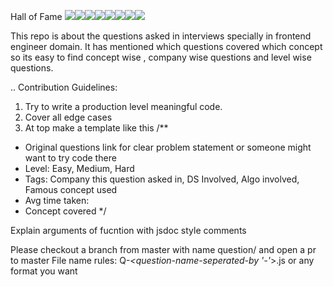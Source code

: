 Hall of Fame
[![](https://sourcerer.io/fame/rahulrana95/rahulrana95/Interview_Questions_Data_Structures_And_Algo_Frontend_Engineer/images/0)](https://sourcerer.io/fame/rahulrana95/rahulrana95/Interview_Questions_Data_Structures_And_Algo_Frontend_Engineer/links/0)[![](https://sourcerer.io/fame/rahulrana95/rahulrana95/Interview_Questions_Data_Structures_And_Algo_Frontend_Engineer/images/1)](https://sourcerer.io/fame/rahulrana95/rahulrana95/Interview_Questions_Data_Structures_And_Algo_Frontend_Engineer/links/1)[![](https://sourcerer.io/fame/rahulrana95/rahulrana95/Interview_Questions_Data_Structures_And_Algo_Frontend_Engineer/images/2)](https://sourcerer.io/fame/rahulrana95/rahulrana95/Interview_Questions_Data_Structures_And_Algo_Frontend_Engineer/links/2)[![](https://sourcerer.io/fame/rahulrana95/rahulrana95/Interview_Questions_Data_Structures_And_Algo_Frontend_Engineer/images/3)](https://sourcerer.io/fame/rahulrana95/rahulrana95/Interview_Questions_Data_Structures_And_Algo_Frontend_Engineer/links/3)[![](https://sourcerer.io/fame/rahulrana95/rahulrana95/Interview_Questions_Data_Structures_And_Algo_Frontend_Engineer/images/4)](https://sourcerer.io/fame/rahulrana95/rahulrana95/Interview_Questions_Data_Structures_And_Algo_Frontend_Engineer/links/4)[![](https://sourcerer.io/fame/rahulrana95/rahulrana95/Interview_Questions_Data_Structures_And_Algo_Frontend_Engineer/images/5)](https://sourcerer.io/fame/rahulrana95/rahulrana95/Interview_Questions_Data_Structures_And_Algo_Frontend_Engineer/links/5)[![](https://sourcerer.io/fame/rahulrana95/rahulrana95/Interview_Questions_Data_Structures_And_Algo_Frontend_Engineer/images/6)](https://sourcerer.io/fame/rahulrana95/rahulrana95/Interview_Questions_Data_Structures_And_Algo_Frontend_Engineer/links/6)[![](https://sourcerer.io/fame/rahulrana95/rahulrana95/Interview_Questions_Data_Structures_And_Algo_Frontend_Engineer/images/7)](https://sourcerer.io/fame/rahulrana95/rahulrana95/Interview_Questions_Data_Structures_And_Algo_Frontend_Engineer/links/7)


This repo is about the questions asked in interviews specially in frontend engineer domain. It has mentioned which questions covered which concept so its easy to find concept wise , company wise questions and level wise questions.

..
Contribution Guidelines:
1. Try to write a production level meaningful code.
2. Cover all edge cases
3. At top make a template like this
/**
  * Original questions link for clear problem statement or someone might want to try code there
  * Level: Easy, Medium, Hard
  * Tags: Company this question asked in, DS Involved, Algo involved, Famous concept used
  * Avg time taken:
  * Concept covered
  */

  Explain arguments of fucntion with jsdoc style comments


  Please checkout a branch from master with name question/<name of branch> and open a pr to master
  File name rules: Q-<question number in file>_<question-name-seperated-by '-'_<level>>.js or any format you want